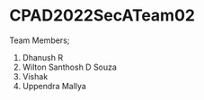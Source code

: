 # CPAD2022SecATeam02
Team Members;
1. Dhanush R
2. Wilton Santhosh D Souza
3. Vishak
4. Uppendra Mallya
